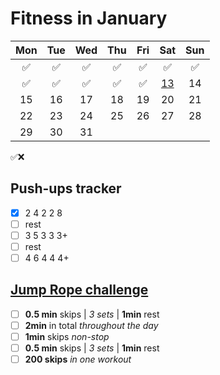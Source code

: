 # Fitness in January

|	Mon	|	Tue	|	Wed	|	Thu	|	Fri	|	Sat	|	Sun	|
| :---: | :---: | :---: | :---: | :---: | :---: | :---: |
|	✅	|	✅	|	✅	|	✅	|	✅	|	✅	|	✅	|
|	✅	|	✅	|	✅	|	✅	|	✅	|	[13](https://darebee.com/programs/foundation-program.html?showall=&start=12)	|	14	|
|	15	|	16	|	17	|	18	|	19	|	20	|	21	|
|	22	|	23	|	24	|	25	|	26	|	27	|	28	|
|	29	|	30	|	31	|		|		|		|		|

✅❌

## Push-ups tracker

- [x] 2 4 2 2 8
- [ ] rest
- [ ] 3 5 3 3 3+
- [ ] rest
- [ ] 4 6 4 4 4+

## [Jump Rope challenge](https://darebee.com/challenges/jump-rope-challenge.html)

- [ ] **0.5 min** skips | *3 sets* | **1min** rest
- [ ] **2min** in total *throughout the day*
- [ ] **1min** skips *non-stop*
- [ ] **0.5 min** skips | *3 sets* | **1min** rest
- [ ] **200 skips** *in one workout*